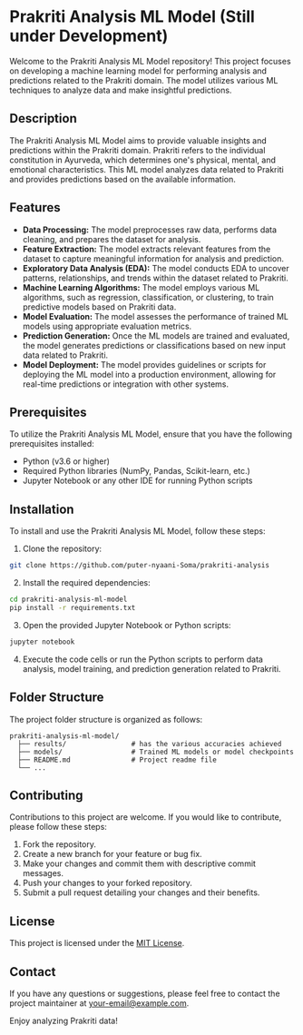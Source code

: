 # Prakriti Analysis ML Model (Still under Development)

Welcome to the Prakriti Analysis ML Model repository! This project focuses on developing a machine learning model for performing analysis and predictions related to the Prakriti domain. The model utilizes various ML techniques to analyze data and make insightful predictions.

## Description

The Prakriti Analysis ML Model aims to provide valuable insights and predictions within the Prakriti domain. Prakriti refers to the individual constitution in Ayurveda, which determines one's physical, mental, and emotional characteristics. This ML model analyzes data related to Prakriti and provides predictions based on the available information.

## Features

- **Data Processing:** The model preprocesses raw data, performs data cleaning, and prepares the dataset for analysis.
- **Feature Extraction:** The model extracts relevant features from the dataset to capture meaningful information for analysis and prediction.
- **Exploratory Data Analysis (EDA):** The model conducts EDA to uncover patterns, relationships, and trends within the dataset related to Prakriti.
- **Machine Learning Algorithms:** The model employs various ML algorithms, such as regression, classification, or clustering, to train predictive models based on Prakriti data.
- **Model Evaluation:** The model assesses the performance of trained ML models using appropriate evaluation metrics.
- **Prediction Generation:** Once the ML models are trained and evaluated, the model generates predictions or classifications based on new input data related to Prakriti.
- **Model Deployment:** The model provides guidelines or scripts for deploying the ML model into a production environment, allowing for real-time predictions or integration with other systems.

## Prerequisites

To utilize the Prakriti Analysis ML Model, ensure that you have the following prerequisites installed:

- Python (v3.6 or higher)
- Required Python libraries (NumPy, Pandas, Scikit-learn, etc.)
- Jupyter Notebook or any other IDE for running Python scripts

## Installation

To install and use the Prakriti Analysis ML Model, follow these steps:

1. Clone the repository:

```bash
git clone https://github.com/puter-nyaani-Soma/prakriti-analysis
```

2. Install the required dependencies:

```bash
cd prakriti-analysis-ml-model
pip install -r requirements.txt
```

3. Open the provided Jupyter Notebook or Python scripts:

```bash
jupyter notebook
```

4. Execute the code cells or run the Python scripts to perform data analysis, model training, and prediction generation related to Prakriti.

## Folder Structure

The project folder structure is organized as follows:

```
prakriti-analysis-ml-model/
  ├── results/                # has the various accuracies achieved
  ├── models/                 # Trained ML models or model checkpoints
  ├── README.md               # Project readme file
  └── ...
```

## Contributing

Contributions to this project are welcome. If you would like to contribute, please follow these steps:

1. Fork the repository.
2. Create a new branch for your feature or bug fix.
3. Make your changes and commit them with descriptive commit messages.
4. Push your changes to your forked repository.
5. Submit a pull request detailing your changes and their benefits.

## License

This project is licensed under the [MIT License](LICENSE).

## Contact

If you have any questions or suggestions, please feel free to contact the project maintainer at [your-email@example.com](mailto:your-email@example.com).

Enjoy analyzing Prakriti data!
